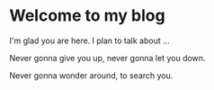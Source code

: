 # Welcome to my blog

I'm glad you are here. I plan to talk about ...

Never gonna give you up, never gonna let you down.

Never gonna wonder around, to search you.

